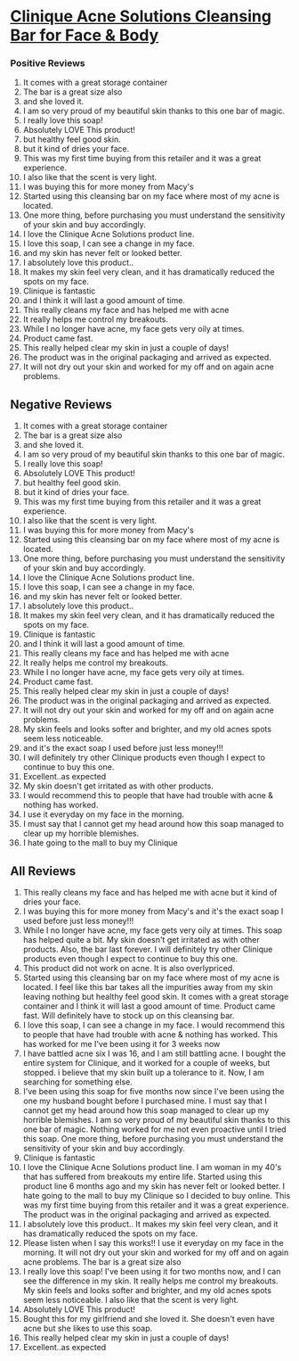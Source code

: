 # [Clinique Acne Solutions Cleansing Bar for Face &amp; Body](https://products.checkmycream.com/products/Clinique-Acne-Solutions-Cleansing-Bar-for-Face-and-Body.html)

### Positive Reviews

<ol>
      <li>It comes with a great storage container</li>
      <li>The bar is a great size also</li>
      <li>and she loved it.</li>
      <li>I am so very proud of my beautiful skin thanks to this one bar of magic.</li>
      <li>I really love this soap!</li>
      <li>Absolutely LOVE This product!</li>
      <li>but healthy feel good skin.  </li>
      <li>but it kind of dries your face.</li>
      <li>This was my first time buying from this retailer and it was a great experience.  </li>
      <li>I also like that the scent is very light.</li>
      <li>I was buying this for more money from Macy&#x27;s</li>
      <li>Started using this cleansing bar on my face where most of my acne is located.  </li>
      <li>One more thing, before purchasing you must understand the sensitivity of your skin and buy accordingly.</li>
      <li>I love the Clinique Acne Solutions product line.  </li>
      <li>I love this soap, I can see a change in my face.</li>
      <li>and my skin has never felt or looked better.  </li>
      <li>I absolutely love this product..</li>
      <li>It makes my skin feel very clean, and it has dramatically reduced the spots on my face.</li>
      <li>Clinique is fantastic</li>
      <li>and I think it will last a good amount of time.  </li>
      <li>This really cleans my face and has helped me with acne</li>
      <li>It really helps me control my breakouts.</li>
      <li>While I no longer have acne, my face gets very oily at times.</li>
      <li>Product came fast.  </li>
      <li>This really helped clear my skin in just a couple of days!</li>
      <li>The product was in the original packaging and arrived as expected.</li>
      <li>It will not dry out your skin and worked for my off and on again acne problems.</li>
</ol>


<h2>Negative Reviews</h2>
<ol>
<li> It comes with a great storage container</li>
<li> The bar is a great size also</li>
<li> and she loved it.</li>
<li> I am so very proud of my beautiful skin thanks to this one bar of magic.</li>
<li> I really love this soap!</li>
<li> Absolutely LOVE This product!</li>
<li> but healthy feel good skin.  </li>
<li> but it kind of dries your face.</li>
<li> This was my first time buying from this retailer and it was a great experience.  </li>
<li> I also like that the scent is very light.</li>
<li> I was buying this for more money from Macy&#x27;s</li>
<li> Started using this cleansing bar on my face where most of my acne is located.  </li>
<li> One more thing, before purchasing you must understand the sensitivity of your skin and buy accordingly.</li>
<li> I love the Clinique Acne Solutions product line.  </li>
<li> I love this soap, I can see a change in my face.</li>
<li> and my skin has never felt or looked better.  </li>
<li> I absolutely love this product..</li>
<li> It makes my skin feel very clean, and it has dramatically reduced the spots on my face.</li>
<li> Clinique is fantastic</li>
<li> and I think it will last a good amount of time.  </li>
<li> This really cleans my face and has helped me with acne</li>
<li> It really helps me control my breakouts.</li>
<li> While I no longer have acne, my face gets very oily at times.</li>
<li> Product came fast.  </li>
<li> This really helped clear my skin in just a couple of days!</li>
<li> The product was in the original packaging and arrived as expected.</li>
<li> It will not dry out your skin and worked for my off and on again acne problems.</li>
<li> My skin feels and looks softer and brighter, and my old acnes spots seem less noticeable.</li>
<li> and it&#x27;s the exact soap I used before just less money!!!</li>
<li> I will definitely try other Clinique products even though I expect to continue to buy this one.</li>
<li> Excellent..as expected</li>
<li> My skin doesn&#x27;t get irritated as with other products.</li>
<li> I would recommend this to people that have had trouble with acne &amp; nothing has worked.</li>
<li> I use it everyday on my face in the morning.</li>
<li> I must say that I cannot get my head around how this soap managed to clear up my horrible blemishes.</li>
<li> I hate going to the mall to buy my Clinique</li>
</ol>

<h2>All Reviews</h2>

<ol>
    <li> This really cleans my face and has helped me with acne but it kind of dries your face.</li>
    <li> I was buying this for more money from Macy&#x27;s and it&#x27;s the exact soap I used before just less money!!!</li>
    <li> While I no longer have acne, my face gets very oily at times. This soap has helped quite a bit. My skin doesn&#x27;t get irritated as with other products. Also, the bar last forever. I will definitely try other Clinique products even though I expect to continue to buy this one.</li>
    <li> This product did not work on acne. It is also overlypriced.</li>
    <li> Started using this cleansing bar on my face where most of my acne is located.  I feel like this bar takes all the impurities away from my skin leaving nothing but healthy feel good skin.  It comes with a great storage container and I think it will last a good amount of time.  Product came fast.  Will definitely have to stock up on this cleansing bar.</li>
    <li> I love this soap, I can see a change in my face. I would recommend this to people that have had trouble with acne &amp; nothing has worked. This has worked for me I&#x27;ve been using it for 3 weeks now</li>
    <li> I have battled acne six I was 16, and I am still battling acne.  I bought the entire system for Clinique, and it worked for a couple of weeks, but stopped.  i believe that my skin built up a tolerance to it.  Now, I am searching for something else.</li>
    <li> I&#x27;ve been using this soap for five months now since I&#x27;ve been using the one my husband bought before I purchased mine. I must say that I cannot get my head around how this soap managed to clear up my horrible blemishes. I am so very proud of my beautiful skin thanks to this one bar of magic. Nothing worked for me not even proactive until I tried this soap. One more thing, before purchasing you must understand the sensitivity of your skin and buy accordingly.</li>
    <li> Clinique is fantastic</li>
    <li> I love the Clinique Acne Solutions product line.  I am woman in my 40&#x27;s that has suffered from breakouts my entire life.  Started using this product line 6 months ago and my skin has never felt or looked better.  I hate going to the mall to buy my Clinique so I decided to buy online.  This was my first time buying from this retailer and it was a great experience.  The product was in the original packaging and arrived as expected.</li>
    <li> I absolutely love this product.. It makes my skin feel very clean, and it has dramatically reduced the spots on my face.</li>
    <li> Please listen when I say this works!! I use it everyday on my face in the morning. It will not dry out your skin and worked for my off and on again acne problems. The bar is a great size also</li>
    <li> I really love this soap! I&#x27;ve been using it for two months now, and I can see the difference in my skin. It really helps me control my breakouts. My skin feels and looks softer and brighter, and my old acnes spots seem less noticeable. I also like that the scent is very light.</li>
    <li> Absolutely LOVE This product!</li>
    <li> Bought this for my girlfriend and she loved it. She doesn&#x27;t even have acne but she likes to use this soap.</li>
    <li> This really helped clear my skin in just a couple of days!</li>
    <li> Excellent..as expected</li>
</ol>




